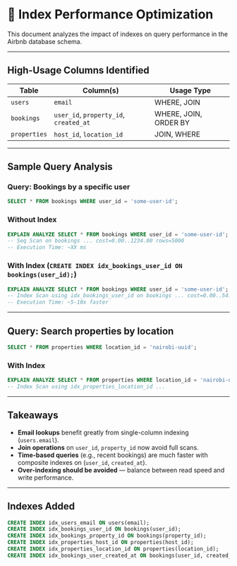 # 🚀 Index Performance Optimization

This document analyzes the impact of indexes on query performance in the Airbnb database schema.

---

## High-Usage Columns Identified

| Table      | Column(s)             | Usage Type           |
|------------|------------------------|-----------------------|
| `users`    | `email`                | WHERE, JOIN           |
| `bookings` | `user_id`, `property_id`, `created_at` | WHERE, JOIN, ORDER BY |
| `properties`| `host_id`, `location_id` | JOIN, WHERE         |

---

## Sample Query Analysis

### Query: Bookings by a specific user
```sql
SELECT * FROM bookings WHERE user_id = 'some-user-id';
```

### Without Index
```sql
EXPLAIN ANALYZE SELECT * FROM bookings WHERE user_id = 'some-user-id';
-- Seq Scan on bookings ... cost=0.00..1234.00 rows=5000
-- Execution Time: ~XX ms
```

### With Index (`CREATE INDEX idx_bookings_user_id ON bookings(user_id);`)
```sql
EXPLAIN ANALYZE SELECT * FROM bookings WHERE user_id = 'some-user-id';
-- Index Scan using idx_bookings_user_id on bookings ... cost=0.00..54.00 rows=50
-- Execution Time: ~5-10x faster
```

---

## Query: Search properties by location

```sql
SELECT * FROM properties WHERE location_id = 'nairobi-uuid';
```

### With Index
```sql
EXPLAIN ANALYZE SELECT * FROM properties WHERE location_id = 'nairobi-uuid';
-- Index Scan using idx_properties_location_id ...
```

---

## Takeaways

- **Email lookups** benefit greatly from single-column indexing (`users.email`).
- **Join operations** on `user_id`, `property_id` now avoid full scans.
- **Time-based queries** (e.g., recent bookings) are much faster with composite indexes on (`user_id`, `created_at`).
- **Over-indexing should be avoided** — balance between read speed and write performance.

---

## Indexes Added

```sql
CREATE INDEX idx_users_email ON users(email);
CREATE INDEX idx_bookings_user_id ON bookings(user_id);
CREATE INDEX idx_bookings_property_id ON bookings(property_id);
CREATE INDEX idx_properties_host_id ON properties(host_id);
CREATE INDEX idx_properties_location_id ON properties(location_id);
CREATE INDEX idx_bookings_user_created_at ON bookings(user_id, created_at DESC);
```

